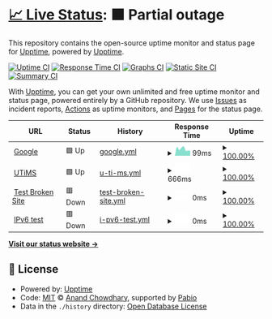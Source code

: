 # [📈 Live Status](https://demo.upptime.js.org): <!--live status--> **🟧 Partial outage**

This repository contains the open-source uptime monitor and status page for [Upptime](https://upptime.js.org), powered by [Upptime](https://github.com/upptime/upptime).

[![Uptime CI](https://github.com/upptime/upptime/workflows/Uptime%20CI/badge.svg)](https://github.com/upptime/upptime/actions?query=workflow%3A%22Uptime+CI%22)
[![Response Time CI](https://github.com/upptime/upptime/workflows/Response%20Time%20CI/badge.svg)](https://github.com/upptime/upptime/actions?query=workflow%3A%22Response+Time+CI%22)
[![Graphs CI](https://github.com/upptime/upptime/workflows/Graphs%20CI/badge.svg)](https://github.com/upptime/upptime/actions?query=workflow%3A%22Graphs+CI%22)
[![Static Site CI](https://github.com/upptime/upptime/workflows/Static%20Site%20CI/badge.svg)](https://github.com/upptime/upptime/actions?query=workflow%3A%22Static+Site+CI%22)
[![Summary CI](https://github.com/upptime/upptime/workflows/Summary%20CI/badge.svg)](https://github.com/upptime/upptime/actions?query=workflow%3A%22Summary+CI%22)

With [Upptime](https://upptime.js.org), you can get your own unlimited and free uptime monitor and status page, powered entirely by a GitHub repository. We use [Issues](https://github.com/upptime/upptime/issues) as incident reports, [Actions](https://github.com/upptime/upptime/actions) as uptime monitors, and [Pages](https://demo.upptime.js.org) for the status page.

<!--start: status pages-->
<!-- This summary is generated by Upptime (https://github.com/upptime/upptime) -->
<!-- Do not edit this manually, your changes will be overwritten -->
<!-- prettier-ignore -->
| URL | Status | History | Response Time | Uptime |
| --- | ------ | ------- | ------------- | ------ |
| <img alt="" src="https://icons.duckduckgo.com/ip3/www.google.com.ico" height="13"> [Google](https://www.google.com) | 🟩 Up | [google.yml](https://github.com/jinheebeom/u2-pub-monitoring/commits/HEAD/history/google.yml) | <details><summary><img alt="Response time graph" src="./graphs/google/response-time-week.png" height="20"> 99ms</summary><br><a href="https://demo.upptime.js.org/history/google"><img alt="Response time 99" src="https://img.shields.io/endpoint?url=https%3A%2F%2Fraw.githubusercontent.com%2Fjinheebeom%2Fu2-pub-monitoring%2FHEAD%2Fapi%2Fgoogle%2Fresponse-time.json"></a><br><a href="https://demo.upptime.js.org/history/google"><img alt="24-hour response time 118" src="https://img.shields.io/endpoint?url=https%3A%2F%2Fraw.githubusercontent.com%2Fjinheebeom%2Fu2-pub-monitoring%2FHEAD%2Fapi%2Fgoogle%2Fresponse-time-day.json"></a><br><a href="https://demo.upptime.js.org/history/google"><img alt="7-day response time 99" src="https://img.shields.io/endpoint?url=https%3A%2F%2Fraw.githubusercontent.com%2Fjinheebeom%2Fu2-pub-monitoring%2FHEAD%2Fapi%2Fgoogle%2Fresponse-time-week.json"></a><br><a href="https://demo.upptime.js.org/history/google"><img alt="30-day response time 99" src="https://img.shields.io/endpoint?url=https%3A%2F%2Fraw.githubusercontent.com%2Fjinheebeom%2Fu2-pub-monitoring%2FHEAD%2Fapi%2Fgoogle%2Fresponse-time-month.json"></a><br><a href="https://demo.upptime.js.org/history/google"><img alt="1-year response time 99" src="https://img.shields.io/endpoint?url=https%3A%2F%2Fraw.githubusercontent.com%2Fjinheebeom%2Fu2-pub-monitoring%2FHEAD%2Fapi%2Fgoogle%2Fresponse-time-year.json"></a></details> | <details><summary><a href="https://demo.upptime.js.org/history/google">100.00%</a></summary><a href="https://demo.upptime.js.org/history/google"><img alt="All-time uptime 100.00%" src="https://img.shields.io/endpoint?url=https%3A%2F%2Fraw.githubusercontent.com%2Fjinheebeom%2Fu2-pub-monitoring%2FHEAD%2Fapi%2Fgoogle%2Fuptime.json"></a><br><a href="https://demo.upptime.js.org/history/google"><img alt="24-hour uptime 100.00%" src="https://img.shields.io/endpoint?url=https%3A%2F%2Fraw.githubusercontent.com%2Fjinheebeom%2Fu2-pub-monitoring%2FHEAD%2Fapi%2Fgoogle%2Fuptime-day.json"></a><br><a href="https://demo.upptime.js.org/history/google"><img alt="7-day uptime 100.00%" src="https://img.shields.io/endpoint?url=https%3A%2F%2Fraw.githubusercontent.com%2Fjinheebeom%2Fu2-pub-monitoring%2FHEAD%2Fapi%2Fgoogle%2Fuptime-week.json"></a><br><a href="https://demo.upptime.js.org/history/google"><img alt="30-day uptime 100.00%" src="https://img.shields.io/endpoint?url=https%3A%2F%2Fraw.githubusercontent.com%2Fjinheebeom%2Fu2-pub-monitoring%2FHEAD%2Fapi%2Fgoogle%2Fuptime-month.json"></a><br><a href="https://demo.upptime.js.org/history/google"><img alt="1-year uptime 100.00%" src="https://img.shields.io/endpoint?url=https%3A%2F%2Fraw.githubusercontent.com%2Fjinheebeom%2Fu2-pub-monitoring%2FHEAD%2Fapi%2Fgoogle%2Fuptime-year.json"></a></details>
| <img alt="" src="https://icons.duckduckgo.com/ip3/utims.urp-ai.co.kr.ico" height="13"> [UTiMS](https://utims.urp-ai.co.kr/login) | 🟩 Up | [u-ti-ms.yml](https://github.com/jinheebeom/u2-pub-monitoring/commits/HEAD/history/u-ti-ms.yml) | <details><summary><img alt="Response time graph" src="./graphs/u-ti-ms/response-time-week.png" height="20"> 666ms</summary><br><a href="https://demo.upptime.js.org/history/u-ti-ms"><img alt="Response time 926" src="https://img.shields.io/endpoint?url=https%3A%2F%2Fraw.githubusercontent.com%2Fjinheebeom%2Fu2-pub-monitoring%2FHEAD%2Fapi%2Fu-ti-ms%2Fresponse-time.json"></a><br><a href="https://demo.upptime.js.org/history/u-ti-ms"><img alt="24-hour response time 579" src="https://img.shields.io/endpoint?url=https%3A%2F%2Fraw.githubusercontent.com%2Fjinheebeom%2Fu2-pub-monitoring%2FHEAD%2Fapi%2Fu-ti-ms%2Fresponse-time-day.json"></a><br><a href="https://demo.upptime.js.org/history/u-ti-ms"><img alt="7-day response time 666" src="https://img.shields.io/endpoint?url=https%3A%2F%2Fraw.githubusercontent.com%2Fjinheebeom%2Fu2-pub-monitoring%2FHEAD%2Fapi%2Fu-ti-ms%2Fresponse-time-week.json"></a><br><a href="https://demo.upptime.js.org/history/u-ti-ms"><img alt="30-day response time 900" src="https://img.shields.io/endpoint?url=https%3A%2F%2Fraw.githubusercontent.com%2Fjinheebeom%2Fu2-pub-monitoring%2FHEAD%2Fapi%2Fu-ti-ms%2Fresponse-time-month.json"></a><br><a href="https://demo.upptime.js.org/history/u-ti-ms"><img alt="1-year response time 926" src="https://img.shields.io/endpoint?url=https%3A%2F%2Fraw.githubusercontent.com%2Fjinheebeom%2Fu2-pub-monitoring%2FHEAD%2Fapi%2Fu-ti-ms%2Fresponse-time-year.json"></a></details> | <details><summary><a href="https://demo.upptime.js.org/history/u-ti-ms">100.00%</a></summary><a href="https://demo.upptime.js.org/history/u-ti-ms"><img alt="All-time uptime 100.00%" src="https://img.shields.io/endpoint?url=https%3A%2F%2Fraw.githubusercontent.com%2Fjinheebeom%2Fu2-pub-monitoring%2FHEAD%2Fapi%2Fu-ti-ms%2Fuptime.json"></a><br><a href="https://demo.upptime.js.org/history/u-ti-ms"><img alt="24-hour uptime 100.00%" src="https://img.shields.io/endpoint?url=https%3A%2F%2Fraw.githubusercontent.com%2Fjinheebeom%2Fu2-pub-monitoring%2FHEAD%2Fapi%2Fu-ti-ms%2Fuptime-day.json"></a><br><a href="https://demo.upptime.js.org/history/u-ti-ms"><img alt="7-day uptime 100.00%" src="https://img.shields.io/endpoint?url=https%3A%2F%2Fraw.githubusercontent.com%2Fjinheebeom%2Fu2-pub-monitoring%2FHEAD%2Fapi%2Fu-ti-ms%2Fuptime-week.json"></a><br><a href="https://demo.upptime.js.org/history/u-ti-ms"><img alt="30-day uptime 100.00%" src="https://img.shields.io/endpoint?url=https%3A%2F%2Fraw.githubusercontent.com%2Fjinheebeom%2Fu2-pub-monitoring%2FHEAD%2Fapi%2Fu-ti-ms%2Fuptime-month.json"></a><br><a href="https://demo.upptime.js.org/history/u-ti-ms"><img alt="1-year uptime 100.00%" src="https://img.shields.io/endpoint?url=https%3A%2F%2Fraw.githubusercontent.com%2Fjinheebeom%2Fu2-pub-monitoring%2FHEAD%2Fapi%2Fu-ti-ms%2Fuptime-year.json"></a></details>
| <img alt="" src="https://icons.duckduckgo.com/ip3/thissitedoesnotexist.koj.co.ico" height="13"> [Test Broken Site](https://thissitedoesnotexist.koj.co) | 🟥 Down | [test-broken-site.yml](https://github.com/jinheebeom/u2-pub-monitoring/commits/HEAD/history/test-broken-site.yml) | <details><summary><img alt="Response time graph" src="./graphs/test-broken-site/response-time-week.png" height="20"> 0ms</summary><br><a href="https://demo.upptime.js.org/history/test-broken-site"><img alt="Response time 0" src="https://img.shields.io/endpoint?url=https%3A%2F%2Fraw.githubusercontent.com%2Fjinheebeom%2Fu2-pub-monitoring%2FHEAD%2Fapi%2Ftest-broken-site%2Fresponse-time.json"></a><br><a href="https://demo.upptime.js.org/history/test-broken-site"><img alt="24-hour response time 0" src="https://img.shields.io/endpoint?url=https%3A%2F%2Fraw.githubusercontent.com%2Fjinheebeom%2Fu2-pub-monitoring%2FHEAD%2Fapi%2Ftest-broken-site%2Fresponse-time-day.json"></a><br><a href="https://demo.upptime.js.org/history/test-broken-site"><img alt="7-day response time 0" src="https://img.shields.io/endpoint?url=https%3A%2F%2Fraw.githubusercontent.com%2Fjinheebeom%2Fu2-pub-monitoring%2FHEAD%2Fapi%2Ftest-broken-site%2Fresponse-time-week.json"></a><br><a href="https://demo.upptime.js.org/history/test-broken-site"><img alt="30-day response time 0" src="https://img.shields.io/endpoint?url=https%3A%2F%2Fraw.githubusercontent.com%2Fjinheebeom%2Fu2-pub-monitoring%2FHEAD%2Fapi%2Ftest-broken-site%2Fresponse-time-month.json"></a><br><a href="https://demo.upptime.js.org/history/test-broken-site"><img alt="1-year response time 0" src="https://img.shields.io/endpoint?url=https%3A%2F%2Fraw.githubusercontent.com%2Fjinheebeom%2Fu2-pub-monitoring%2FHEAD%2Fapi%2Ftest-broken-site%2Fresponse-time-year.json"></a></details> | <details><summary><a href="https://demo.upptime.js.org/history/test-broken-site">100.00%</a></summary><a href="https://demo.upptime.js.org/history/test-broken-site"><img alt="All-time uptime 100.00%" src="https://img.shields.io/endpoint?url=https%3A%2F%2Fraw.githubusercontent.com%2Fjinheebeom%2Fu2-pub-monitoring%2FHEAD%2Fapi%2Ftest-broken-site%2Fuptime.json"></a><br><a href="https://demo.upptime.js.org/history/test-broken-site"><img alt="24-hour uptime 100.00%" src="https://img.shields.io/endpoint?url=https%3A%2F%2Fraw.githubusercontent.com%2Fjinheebeom%2Fu2-pub-monitoring%2FHEAD%2Fapi%2Ftest-broken-site%2Fuptime-day.json"></a><br><a href="https://demo.upptime.js.org/history/test-broken-site"><img alt="7-day uptime 100.00%" src="https://img.shields.io/endpoint?url=https%3A%2F%2Fraw.githubusercontent.com%2Fjinheebeom%2Fu2-pub-monitoring%2FHEAD%2Fapi%2Ftest-broken-site%2Fuptime-week.json"></a><br><a href="https://demo.upptime.js.org/history/test-broken-site"><img alt="30-day uptime 100.00%" src="https://img.shields.io/endpoint?url=https%3A%2F%2Fraw.githubusercontent.com%2Fjinheebeom%2Fu2-pub-monitoring%2FHEAD%2Fapi%2Ftest-broken-site%2Fuptime-month.json"></a><br><a href="https://demo.upptime.js.org/history/test-broken-site"><img alt="1-year uptime 100.00%" src="https://img.shields.io/endpoint?url=https%3A%2F%2Fraw.githubusercontent.com%2Fjinheebeom%2Fu2-pub-monitoring%2FHEAD%2Fapi%2Ftest-broken-site%2Fuptime-year.json"></a></details>
| <img alt="" src="https://icons.duckduckgo.com/ip3/null.ico" height="13"> [IPv6 test](forwardemail.net) | 🟥 Down | [i-pv6-test.yml](https://github.com/jinheebeom/u2-pub-monitoring/commits/HEAD/history/i-pv6-test.yml) | <details><summary><img alt="Response time graph" src="./graphs/i-pv6-test/response-time-week.png" height="20"> 0ms</summary><br><a href="https://demo.upptime.js.org/history/i-pv6-test"><img alt="Response time 0" src="https://img.shields.io/endpoint?url=https%3A%2F%2Fraw.githubusercontent.com%2Fjinheebeom%2Fu2-pub-monitoring%2FHEAD%2Fapi%2Fi-pv6-test%2Fresponse-time.json"></a><br><a href="https://demo.upptime.js.org/history/i-pv6-test"><img alt="24-hour response time 0" src="https://img.shields.io/endpoint?url=https%3A%2F%2Fraw.githubusercontent.com%2Fjinheebeom%2Fu2-pub-monitoring%2FHEAD%2Fapi%2Fi-pv6-test%2Fresponse-time-day.json"></a><br><a href="https://demo.upptime.js.org/history/i-pv6-test"><img alt="7-day response time 0" src="https://img.shields.io/endpoint?url=https%3A%2F%2Fraw.githubusercontent.com%2Fjinheebeom%2Fu2-pub-monitoring%2FHEAD%2Fapi%2Fi-pv6-test%2Fresponse-time-week.json"></a><br><a href="https://demo.upptime.js.org/history/i-pv6-test"><img alt="30-day response time 0" src="https://img.shields.io/endpoint?url=https%3A%2F%2Fraw.githubusercontent.com%2Fjinheebeom%2Fu2-pub-monitoring%2FHEAD%2Fapi%2Fi-pv6-test%2Fresponse-time-month.json"></a><br><a href="https://demo.upptime.js.org/history/i-pv6-test"><img alt="1-year response time 0" src="https://img.shields.io/endpoint?url=https%3A%2F%2Fraw.githubusercontent.com%2Fjinheebeom%2Fu2-pub-monitoring%2FHEAD%2Fapi%2Fi-pv6-test%2Fresponse-time-year.json"></a></details> | <details><summary><a href="https://demo.upptime.js.org/history/i-pv6-test">100.00%</a></summary><a href="https://demo.upptime.js.org/history/i-pv6-test"><img alt="All-time uptime 100.00%" src="https://img.shields.io/endpoint?url=https%3A%2F%2Fraw.githubusercontent.com%2Fjinheebeom%2Fu2-pub-monitoring%2FHEAD%2Fapi%2Fi-pv6-test%2Fuptime.json"></a><br><a href="https://demo.upptime.js.org/history/i-pv6-test"><img alt="24-hour uptime 100.00%" src="https://img.shields.io/endpoint?url=https%3A%2F%2Fraw.githubusercontent.com%2Fjinheebeom%2Fu2-pub-monitoring%2FHEAD%2Fapi%2Fi-pv6-test%2Fuptime-day.json"></a><br><a href="https://demo.upptime.js.org/history/i-pv6-test"><img alt="7-day uptime 100.00%" src="https://img.shields.io/endpoint?url=https%3A%2F%2Fraw.githubusercontent.com%2Fjinheebeom%2Fu2-pub-monitoring%2FHEAD%2Fapi%2Fi-pv6-test%2Fuptime-week.json"></a><br><a href="https://demo.upptime.js.org/history/i-pv6-test"><img alt="30-day uptime 100.00%" src="https://img.shields.io/endpoint?url=https%3A%2F%2Fraw.githubusercontent.com%2Fjinheebeom%2Fu2-pub-monitoring%2FHEAD%2Fapi%2Fi-pv6-test%2Fuptime-month.json"></a><br><a href="https://demo.upptime.js.org/history/i-pv6-test"><img alt="1-year uptime 100.00%" src="https://img.shields.io/endpoint?url=https%3A%2F%2Fraw.githubusercontent.com%2Fjinheebeom%2Fu2-pub-monitoring%2FHEAD%2Fapi%2Fi-pv6-test%2Fuptime-year.json"></a></details>

<!--end: status pages-->

[**Visit our status website →**](https://demo.upptime.js.org)

## 📄 License

- Powered by: [Upptime](https://github.com/upptime/upptime)
- Code: [MIT](./LICENSE) © [Anand Chowdhary](https://anandchowdhary.com), supported by [Pabio](https://pabio.com)
- Data in the `./history` directory: [Open Database License](https://opendatacommons.org/licenses/odbl/1-0/)
